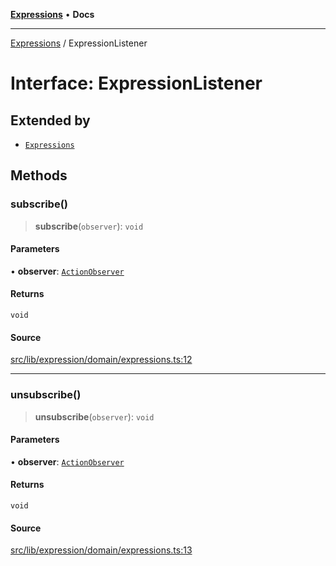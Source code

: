 [**Expressions**](../README.md) • **Docs**

***

[Expressions](../README.md) / ExpressionListener

# Interface: ExpressionListener

## Extended by

- [`Expressions`](Expressions.md)

## Methods

### subscribe()

> **subscribe**(`observer`): `void`

#### Parameters

• **observer**: [`ActionObserver`](../classes/ActionObserver.md)

#### Returns

`void`

#### Source

[src/lib/expression/domain/expressions.ts:12](https://github.com/data7expressions/3xpr/blob/7acee0c2886cdd6f6b6d4a83a1fd843738c9d027/src/lib/expression/domain/expressions.ts#L12)

***

### unsubscribe()

> **unsubscribe**(`observer`): `void`

#### Parameters

• **observer**: [`ActionObserver`](../classes/ActionObserver.md)

#### Returns

`void`

#### Source

[src/lib/expression/domain/expressions.ts:13](https://github.com/data7expressions/3xpr/blob/7acee0c2886cdd6f6b6d4a83a1fd843738c9d027/src/lib/expression/domain/expressions.ts#L13)
